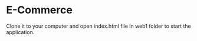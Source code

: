 # E-Commerce
Clone it to your computer and open index.html file in web1 folder to start the application. 
